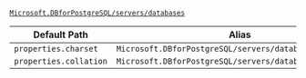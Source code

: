 [`Microsoft.DBforPostgreSQL/servers/databases`](https://docs.microsoft.com/en-us/azure/templates/microsoft.dbforpostgresql/servers/databases)

| Default Path | Alias |
|---|---|
| `properties.charset` | `Microsoft.DBforPostgreSQL/servers/databases/charset` |
| `properties.collation` | `Microsoft.DBforPostgreSQL/servers/databases/collation` |

